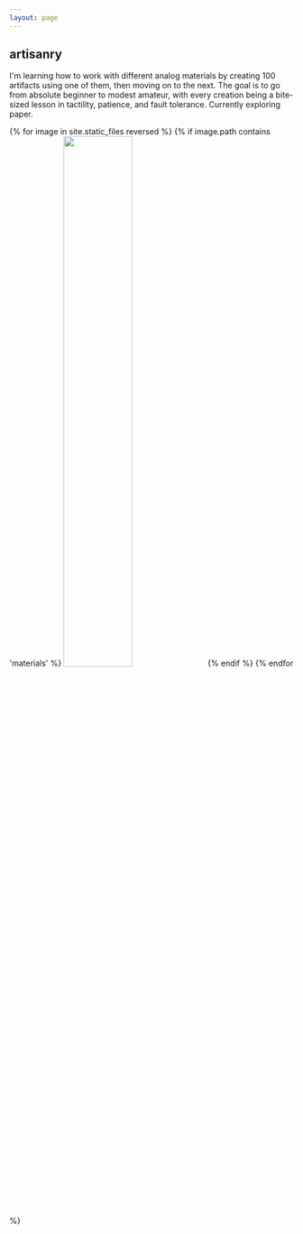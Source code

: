 ```yaml
---
layout: page
---
```


## artisanry

I'm learning how to work with different analog materials by creating 100
artifacts using one of them, then moving on to the next. The goal is to go
from absolute beginner to modest amateur, with every creation being a
bite-sized lesson in tactility, patience, and fault tolerance. Currently
exploring paper.

<div>
    {% for image in site.static_files reversed %} {% if image.path contains
    'materials' %}
    <img
      src="{{ site.baseurl }}{{ image.path }}"
      width="49.1%"
    />&nbsp;
    {% endif %} {% endfor %}
  </div>
